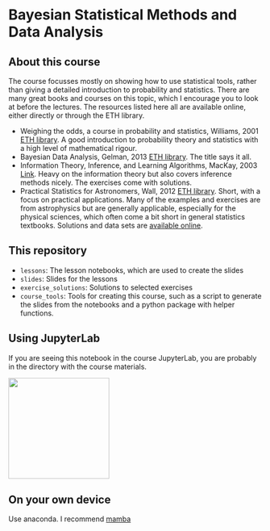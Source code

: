# Bayesian Statistical Methods and Data Analysis

## About this course

The course focusses mostly on showing how to use statistical tools, rather than giving a detailed introduction to probability and statistics. There are many great books and courses on this topic, which I encourage you to look at before the lectures. The resources listed here all are available online, either directly or through the ETH library.

- Weighing the odds, a course in probability and statistics, Williams, 2001 [ETH library](https://eth.swisscovery.slsp.ch/permalink/41SLSP_ETH/lshl64/alma99117170967205503). A good introduction to probability theory and statistics with a high level of mathematical rigour.
- Bayesian Data Analysis, Gelman, 2013 [ETH library](https://eth.swisscovery.slsp.ch/permalink/41SLSP_ETH/lshl64/alma99117222397805503). The title says it all.
- Information Theory, Inference, and Learning Algorithms, MacKay, 2003 [Link](http://www.inference.org.uk/itprnn/book.pdf). Heavy on the information theory but also covers inference methods nicely. The exercises come with solutions.
- Practical Statistics for Astronomers, Wall, 2012 [ETH library](https://eth.swisscovery.slsp.ch/permalink/41SLSP_ETH/lshl64/alma99117170816205503). Short, with a focus on practical applications. Many of the examples and exercises are from astrophysics but are generally applicable, especially for the physical sciences, which often come a bit short in general statistics textbooks. Solutions and data sets are [available online](https://www.astro.ubc.ca/people/jvw/ASTROSTATS/pracstats_web_ed2.html).

## This repository

- `lessons`: The lesson notebooks, which are used to create the slides
- `slides`: Slides for the lessons
- `exercise_solutions`: Solutions to selected exercises
- `course_tools`: Tools for creating this course, such as a script to generate the slides from the notebooks and a python package with helper functions.

## Using JupyterLab

If you are seeing this notebook in the course JupyterLab, you are probably in the directory with the course materials.

<!-- ![](jupyterlab_landing.png) -->
<img src="jupyterlab_landing.png" height="200">

## On your own device

Use anaconda. I recommend [mamba](https://mamba.readthedocs.io/en/latest/installation.html#install-script)
